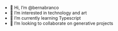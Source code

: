 - 👋 Hi, I’m @bernabranco
- 👀 I’m interested in technology and art
- 🌱 I’m currently learning Typescript
- 💞️ I’m looking to collaborate on generative projects

<!---
bernabranco/bernabranco is a ✨ special ✨ repository because its `README.md` (this file) appears on your GitHub profile.
You can click the Preview link to take a look at your changes.
--->
